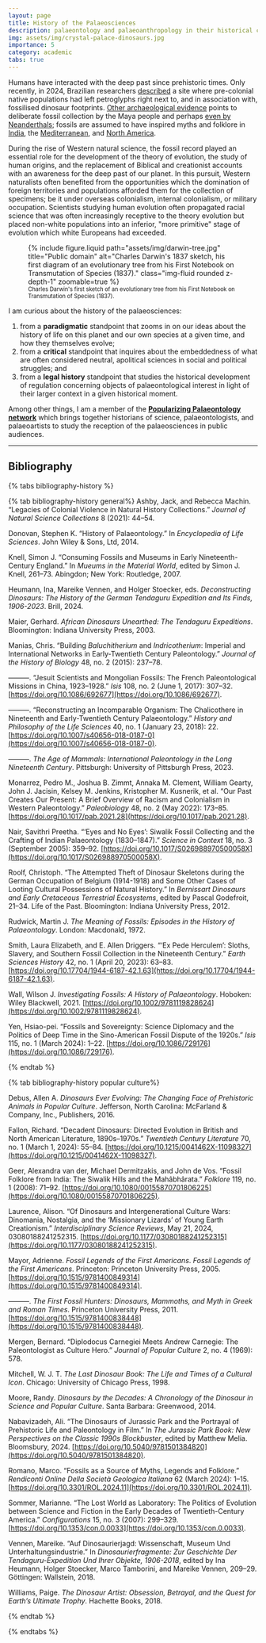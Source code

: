```yaml
---
layout: page
title: History of the Palaeosciences
description: palaeontology and palaeoanthropology in their historical context
img: assets/img/crystal-palace-dinosaurs.jpg
importance: 5
category: academic
tabs: true
---
```


<div class="row justify-content-sm-center">
    <div class="col-sm-10 mt-3 mt-md-0">
        <p>Humans have interacted with the deep past since prehistoric times. Only recently, in 2024, Brazilian researchers <a href="https://www.nature.com/articles/s41598-024-56479-3">described</a> a site where pre-colonial native populations had left petroglyphs right next to, and in association with, fossilised dinosaur footprints. <a href="https://www.sciencedirect.com/science/article/pii/S2352409X17305485?via%3Dihub">Other archaeological evidence</a> points to deliberate fossil collection by the Maya people and perhaps <a href="https://www.mdpi.com/2571-550X/7/4/49">even by Neanderthals</a>; fossils are assumed to have inspired myths and folklore in <a href="https://www.tandfonline.com/doi/full/10.1080/00155870701806225">India</a>, the <a href="https://www.degruyter.com/document/doi/10.1515/9781400838448/html">Mediterranean</a>, and <a href="https://www.degruyter.com/document/doi/10.1515/9781400849314/html">North America</a>.</p>
        <p>During the rise of Western natural science, the fossil record played an essential role for the development of the theory of evolution, the study of human origins, and the replacement of Biblical and creationist accounts with an awareness for the deep past of our planet. In this pursuit, Western naturalists often benefited from the opportunities which the domination of foreign territories and populations afforded them for the collection of specimens; be it under overseas colonialism, internal colonialism, or military occupation. Scientists studying human evolution often propagated racial science that was often increasingly receptive to the theory evolution but placed non-white populations into an inferior, "more primitive" stage of evolution which white Europeans had exceeded.</p>
    </div>
    <div class="col-sm-2 mt-3 mt-md-0">
        <figure>
            {% include figure.liquid
                path="assets/img/darwin-tree.jpg"
                title="Public domain"
                alt="Charles Darwin's 1837 sketch, his first diagram of an evolutionary tree from his First Notebook on Transmutation of Species (1837)."
                class="img-fluid rounded z-depth-1"
                zoomable=true
            %}
            <figcaption class="text-center" style="font-size: 0.8em;">
                Charles Darwin's first sketch of an evolutionary tree from his First Notebook on Transmutation of Species (1837).
            </figcaption>
        </figure>
    </div>

</div>

I am curious about the history of the palaeosciences:

1.  from a **paradigmatic** standpoint that zooms in on our ideas about the history of life on this planet and our own species at a given time, and how they themselves evolve;
2.  from a **critical** standpoint that inquires about the embeddedness of what are often considered neutral, apolitical sciences in social and political struggles; and
3.  from a **legal history** standpoint that studies the historical development of regulation concerning objects of palaeontological interest in light of their larger context in a given historical moment.

Among other things, I am a member of the **[Popularizing Palaeontology network](http://www.poppalaeo.com/)** which brings together historians of science, palaeontologists, and palaeoartists to study the reception of the palaeosciences in public audiences.

---

## Bibliography

{% tabs bibliography-history %}

{% tab bibliography-history general%}
Ashby, Jack, and Rebecca Machin. “Legacies of Colonial Violence in Natural History Collections.” _Journal of Natural Science Collections_ 8 (2021): 44–54.

Donovan, Stephen K. “History of Palaeontology.” In _Encyclopedia of Life Sciences_. John Wiley & Sons, Ltd, 2014.

Knell, Simon J. “Consuming Fossils and Museums in Early Nineteenth-Century England.” In _Mueums in the Material World_, edited by Simon J. Knell, 261–73. Abingdon; New York: Routledge, 2007.

Heumann, Ina, Mareike Vennen, and Holger Stoecker, eds. _Deconstructing Dinosaurs: The History of the German Tendaguru Expedition and Its Finds, 1906-2023_. Brill, 2024.

Maier, Gerhard. _African Dinosaurs Unearthed: The Tendaguru Expeditions_. Bloomington: Indiana University Press, 2003.

Manias, Chris. “Building _Baluchitherium_ and _Indricotherium_: Imperial and International Networks in Early-Twentieth Century Paleontology.” _Journal of the History of Biology_ 48, no. 2 (2015): 237–78.

———. “Jesuit Scientists and Mongolian Fossils: The French Paleontological Missions in China, 1923–1928.” _Isis_ 108, no. 2 (June 1, 2017): 307–32. [https://doi.org/10.1086/692677](https://doi.org/10.1086/692677).

———. “Reconstructing an Incomparable Organism: The Chalicothere in Nineteenth and Early-Twentieth Century Palaeontology.” _History and Philosophy of the Life Sciences_ 40, no. 1 (January 23, 2018): 22. [https://doi.org/10.1007/s40656-018-0187-0](https://doi.org/10.1007/s40656-018-0187-0).

———. _The Age of Mammals: International Paleontology in the Long Nineteenth Century_. Pittsburgh: University of Pittsburgh Press, 2023.

Monarrez, Pedro M., Joshua B. Zimmt, Annaka M. Clement, William Gearty, John J. Jacisin, Kelsey M. Jenkins, Kristopher M. Kusnerik, et al. “Our Past Creates Our Present: A Brief Overview of Racism and Colonialism in Western Paleontology.” _Paleobiology_ 48, no. 2 (May 2022): 173–85. [https://doi.org/10.1017/pab.2021.28](https://doi.org/10.1017/pab.2021.28).

Nair, Savithri Preetha. “‘Eyes and No Eyes’: Siwalik Fossil Collecting and the Crafting of Indian Palaeontology (1830–1847).” _Science in Context_ 18, no. 3 (September 2005): 359–92. [https://doi.org/10.1017/S026988970500058X](https://doi.org/10.1017/S026988970500058X).

Roolf, Christoph. “The Attempted Theft of Dinosaur Skeletons during the German Occupation of Belgium (1914-1918) and Some Other Cases of Looting Cultural Possessions of Natural History.” In _Bernissart Dinosaurs and Early Cretaceous Terrestrial Ecosystems_, edited by Pascal Godefroit, 21–34. Life of the Past. Bloomington: Indiana University Press, 2012.

Rudwick, Martin J. _The Meaning of Fossils: Episodes in the History of Palaeontology_. London: Macdonald, 1972.

Smith, Laura Elizabeth, and E. Allen Driggers. “‘Ex Pede Herculem’: Sloths, Slavery, and Southern Fossil Collection in the Nineteenth Century.” _Earth Sciences History_ 42, no. 1 (April 20, 2023): 63–83. [https://doi.org/10.17704/1944-6187-42.1.63](https://doi.org/10.17704/1944-6187-42.1.63).

Wall, Wilson J. _Investigating Fossils: A History of Palaeontology_. Hoboken: Wiley Blackwell, 2021. [https://doi.org/10.1002/9781119828624](https://doi.org/10.1002/9781119828624).

Yen, Hsiao-pei. “Fossils and Sovereignty: Science Diplomacy and the Politics of Deep Time in the Sino-American Fossil Dispute of the 1920s.” _Isis_ 115, no. 1 (March 2024): 1–22. [https://doi.org/10.1086/729176](https://doi.org/10.1086/729176).

{% endtab %}

{% tab bibliography-history popular culture%}

Debus, Allen A. _Dinosaurs Ever Evolving: The Changing Face of Prehistoric Animals in Popular Culture_. Jefferson, North Carolina: McFarland & Company, Inc., Publishers, 2016.

Fallon, Richard. “Decadent Dinosaurs: Directed Evolution in British and North American Literature, 1890s–1970s.” _Twentieth Century Literature_ 70, no. 1 (March 1, 2024): 55–84. [https://doi.org/10.1215/0041462X-11098327](https://doi.org/10.1215/0041462X-11098327).

Geer, Alexandra van der, Michael Dermitzakis, and John de Vos. “Fossil Folklore from India: The Siwalik Hills and the Mahâbhârata.” _Folklore_ 119, no. 1 (2008): 71–92. [https://doi.org/10.1080/00155870701806225](https://doi.org/10.1080/00155870701806225).

Laurence, Alison. “Of Dinosaurs and Intergenerational Culture Wars: Dinomania, Nostalgia, and the ‘Missionary Lizards’ of Young Earth Creationism.” _Interdisciplinary Science Reviews_, May 21, 2024, 03080188241252315. [https://doi.org/10.1177/03080188241252315](https://doi.org/10.1177/03080188241252315).

Mayor, Adrienne. _Fossil Legends of the First Americans_. _Fossil Legends of the First Americans_. Princeton: Princeton University Press, 2005. [https://doi.org/10.1515/9781400849314](https://doi.org/10.1515/9781400849314).

———. _The First Fossil Hunters: Dinosaurs, Mammoths, and Myth in Greek and Roman Times_. Princeton University Press, 2011. [https://doi.org/10.1515/9781400838448](https://doi.org/10.1515/9781400838448).

Mergen, Bernard. “Diplodocus Carnegiei Meets Andrew Carnegie: The Paleontologist as Culture Hero.” _Journal of Popular Culture_ 2, no. 4 (1969): 578.

Mitchell, W. J. T. _The Last Dinosaur Book: The Life and Times of a Cultural Icon_. Chicago: University of Chicago Press, 1998.

Moore, Randy. _Dinosaurs by the Decades: A Chronology of the Dinosaur in Science and Popular Culture_. Santa Barbara: Greenwood, 2014.

Nabavizadeh, Ali. “The Dinosaurs of Jurassic Park and the Portrayal of Prehistoric Life and Paleontology in Film.” In _The Jurassic Park Book: New Perspectives on the Classic 1990s Blockbuster_, edited by Matthew Melia. Bloomsbury, 2024. [https://doi.org/10.5040/9781501384820](https://doi.org/10.5040/9781501384820).

Romano, Marco. “Fossils as a Source of Myths, Legends and Folklore.” _Rendiconti Online Della Società Geologica Italiana_ 62 (March 2024): 1–15. [https://doi.org/10.3301/ROL.2024.11](https://doi.org/10.3301/ROL.2024.11).

Sommer, Marianne. “The Lost World as Laboratory: The Politics of Evolution between Science and Fiction in the Early Decades of Twentieth-Century America.” _Configurations_ 15, no. 3 (2007): 299–329. [https://doi.org/10.1353/con.0.0033](https://doi.org/10.1353/con.0.0033).

Vennen, Mareike. “Auf Dinosaurierjagd: Wissenschaft, Museum Und Unterhaltungsindustrie.” In _Dinosaurierfragmente: Zur Geschichte Der Tendaguru-Expedition Und Ihrer Objekte, 1906-2018_, edited by Ina Heumann, Holger Stoecker, Marco Tamborini, and Mareike Vennen, 209–29. Göttingen: Wallstein, 2018.

Williams, Paige. _The Dinosaur Artist: Obsession, Betrayal, and the Quest for Earth’s Ultimate Trophy_. Hachette Books, 2018.

{% endtab %}

{% endtabs %}
